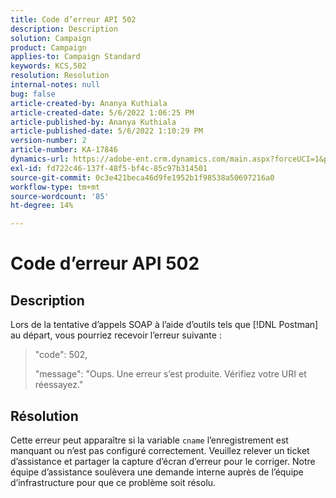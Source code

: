 ```yaml
---
title: Code d’erreur API 502
description: Description
solution: Campaign
product: Campaign
applies-to: Campaign Standard
keywords: KCS,502
resolution: Resolution
internal-notes: null
bug: false
article-created-by: Ananya Kuthiala
article-created-date: 5/6/2022 1:06:25 PM
article-published-by: Ananya Kuthiala
article-published-date: 5/6/2022 1:10:29 PM
version-number: 2
article-number: KA-17846
dynamics-url: https://adobe-ent.crm.dynamics.com/main.aspx?forceUCI=1&pagetype=entityrecord&etn=knowledgearticle&id=2a32a951-3dcd-ec11-a7b5-0022480b639b
exl-id: fd722c46-137f-48f5-bf4c-85c97b314501
source-git-commit: 0c3e421beca46d9fe1952b1f98538a50697216a0
workflow-type: tm+mt
source-wordcount: '85'
ht-degree: 14%

---
```


# Code d’erreur API 502

## Description


Lors de la tentative d’appels SOAP à l’aide d’outils tels que [!DNL Postman] au départ, vous pourriez recevoir l’erreur suivante :




> &quot;code&quot;: 502,
> 
> &quot;message&quot;: &quot;Oups. Une erreur s’est produite. Vérifiez votre URI et réessayez.&quot;





## Résolution


Cette erreur peut apparaître si la variable `cname` l’enregistrement est manquant ou n’est pas configuré correctement. Veuillez relever un ticket d’assistance et partager la capture d’écran d’erreur pour le corriger. Notre équipe d’assistance soulèvera une demande interne auprès de l’équipe d’infrastructure pour que ce problème soit résolu.
